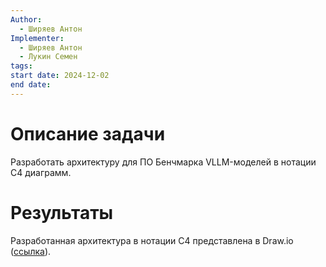 ```yaml
---
Author:
  - Ширяев Антон
Implementer:
  - Ширяев Антон
  - Лукин Семен
tags: 
start date: 2024-12-02
end date:
---
```

# Описание задачи

Разработать архитектуру для ПО Бенчмарка VLLM-моделей в нотации С4 диаграмм.
# Результаты

Разработанная архитектура в нотации С4 представлена в Draw.io ([ссылка](https://drive.google.com/file/d/1o4nyLsC-T8OGUrBmCNb4Tvr0_LtFqp1p/view?usp=sharing)).
